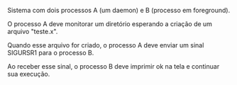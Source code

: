 Sistema com dois processos A (um daemon) e B (processo em foreground). 

O processo A deve monitorar um diretório esperando a criação de um arquivo "teste.x". 

Quando esse arquivo for criado, o processo A deve enviar um sinal SIGURSR1 para o processo B.

Ao receber esse sinal, o processo B deve imprimir ok na tela e continuar sua execução.
